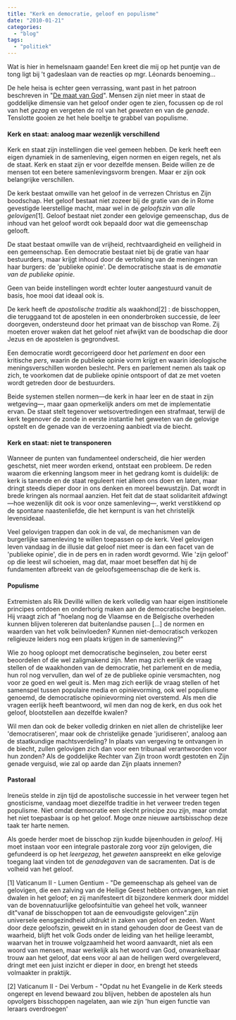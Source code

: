 ```yaml
---
title: "Kerk en democratie, geloof en populisme"
date: "2010-01-21"
categories: 
  - "blog"
tags: 
  - "politiek"
---
```


Wat is hier in hemelsnaam gaande! Een kreet die mij op het puntje van de tong ligt bij 't gadeslaan van de reacties op mgr. Léonards benoeming...

De hele heisa is echter geen verrassing, want past in het patroon beschreven in "[De maat van God](http://www.leerhuislelie.be/Actualiteit2.html "De maat van God")". Mensen zijn niet meer in staat de goddelijke dimensie van het geloof onder ogen te zien, focussen op de rol van het _gezag_ en vergeten de rol van het _geweten_ en van de _genade_. Tenslotte gooien ze het hele boeltje te grabbel van populisme.

#### Kerk en staat: analoog maar wezenlijk verschillend

Kerk en staat zijn instellingen die veel gemeen hebben. De kerk heeft een eigen dynamiek in de samenleving, eigen normen en eigen regels, net als de staat. Kerk en staat zijn er voor dezelfde mensen. Beide willen ze de mensen tot een betere samenlevingsvorm brengen. Maar er zijn ook belangrijke verschillen.

De kerk bestaat omwille van het geloof in de verrezen Christus en Zijn boodschap. Het geloof bestaat niet zozeer bij de gratie van de in Rome gevestigde leerstellige macht, maar wel in de _geloofszin van alle gelovigen_\[1\]. Geloof bestaat niet zonder een gelovige gemeenschap, dus de inhoud van het geloof wordt ook bepaald door wat die gemeenschap gelooft.

De staat bestaat omwille van de vrijheid, rechtvaardigheid en veiligheid in een gemeenschap. Een democratie bestaat niet bij de gratie van haar bestuurders, maar krijgt inhoud door de vertolking van de meningen van haar burgers: de 'publieke opinie'. De democratische staat is de _emanatie van de publieke opinie_.

Geen van beide instellingen wordt echter louter aangestuurd vanuit de basis, hoe mooi dat ideaal ook is.

De kerk heeft de _apostolische traditie_ als waakhond\[2\] : de bisschoppen, die teruggaand tot de apostelen in een ononderbroken successie, de leer doorgeven, ondersteund door het primaat van de bisschop van Rome. Zij moeten erover waken dat het geloof niet afwijkt van de boodschap die door Jezus en de apostelen is gegrondvest.

Een democratie wordt gecorrigeerd door het _parlement_ en door een kritische _pers_, waarin de publieke opinie vorm krijgt en waarin ideologische meningsverschillen worden beslecht. Pers en parlement nemen als taak op zich, te voorkomen dat de publieke opinie ontspoort of dat ze met voeten wordt getreden door de bestuurders.

Beide systemen stellen normen—de kerk in haar leer en de staat in zijn wetgeving—, maar gaan opmerkelijk anders om met de implementatie ervan. De staat stelt tegenover wetsovertredingen een strafmaat, terwijl de kerk tegenover de zonde in eerste instantie het geweten van de gelovige opstelt en de genade van de verzoening aanbiedt via de biecht.

#### Kerk en staat: niet te transponeren

Wanneer de punten van fundamenteel onderscheid, die hier werden geschetst, niet meer worden erkend, ontstaat een probleem. De reden waarom die erkenning langsom meer in het gedrang komt is duidelijk: de kerk is tanende en de staat reguleert niet alleen ons doen en laten, maar dringt steeds dieper door in ons denken en moreel bewustzijn. Dat wordt in brede kringen als normaal aanzien. Het feit dat de staat solidariteit afdwingt—hoe wezenlijk dit ook is voor onze samenleving—, werkt verstikkend op de spontane naastenliefde, die het kernpunt is van het christelijk levensideaal.

Veel gelovigen trappen dan ook in de val, de mechanismen van de burgerlijke samenleving te willen toepassen op de kerk. Veel gelovigen leven vandaag in de illusie dat geloof niet meer is dan een facet van de 'publieke opinie', die in de pers en in raden wordt gevormd. Wie 'zijn geloof' op die leest wil schoeien, mag dat, maar moet beseffen dat hij de fundamenten afbreekt van de geloofsgemeenschap die de kerk is.

#### Populisme

Extremisten als Rik Devillé willen de kerk volledig van haar eigen institionele principes ontdoen en onderhorig maken aan de democratische beginselen. Hij vraagt zich af "hoelang nog de Vlaamse en de Belgische overheden kunnen blijven tolereren dat buitenlandse pausen \[...\] de normen en waarden van het volk beïnvloeden? Kunnen niet-democratisch verkozen religieuze leiders nog een plaats krijgen in de samenleving?"

Wie zo hoog oploopt met democratische beginselen, zou beter eerst beoordelen of die wel zaligmakend zijn. Men mag zich eerlijk de vraag stellen of de waakhonden van de democratie, het parlement en de media, hun rol nog vervullen, dan wel of ze de publieke opinie versmachten, nog voor ze goed en wel geuit is. Men mag zich eerlijk de vraag stellen of het samenspel tussen populaire media en opinievorming, ook wel populisme genoemd, de democratische opinievorming niet overstemd. Als men die vragen eerlijk heeft beantwoord, wil men dan nog de kerk, en dus ook het geloof, blootstellen aan dezelfde kwalen?

Wil men dan ook de beker volledig drinken en niet allen de christelijke leer 'democratiseren', maar ook de christelijke genade 'juridiseren', analoog aan de staatkundige machtsverdeling? In plaats van vergeving te ontvangen in de biecht, zullen gelovigen zich dan voor een tribunaal verantwoorden voor hun zonden? Als de goddelijke Rechter van Zijn troon wordt gestoten en Zijn genade verguisd, wie zal op aarde dan Zijn plaats innemen?

#### Pastoraal

Ireneüs stelde in zijn tijd de apostolische successie in het verweer tegen het gnosticisme, vandaag moet diezelfde traditie in het verweer treden tegen populisme. Niet omdat democratie een slecht principe zou zijn, maar omdat het niet toepasbaar is op het geloof. Moge onze nieuwe aartsbisschop deze taak ter harte nemen.

Als goede herder moet de bisschop zijn kudde bijeenhouden _in geloof_. Hij moet instaan voor een integrale pastorale zorg voor zijn gelovigen, die gefundeerd is op het _leergezag_, het _geweten_ aanspreekt en elke gelovige toegang laat vinden tot de _genadegaven_ van de sacramenten. Dat is de volheid van het geloof.

\[1\] Vaticanum II - Lumen Gentium - "De gemeenschap als geheel van de gelovigen, die een zalving van de Heilige Geest hebben ontvangen, kan niet dwalen in het geloof; en zij manifesteert dit bijzondere kenmerk door middel van de bovennatuurlijke geloofsintuïtie van geheel het volk, wanneer dit"vanaf de bisschoppen tot aan de eenvoudigste gelovigen".zijn universele eensgezindheid uitdrukt in zaken van geloof en zeden. Want door deze geloofszin, gewekt en in stand gehouden door de Geest van de waarheid, blijft het volk Gods onder de leiding van het heilige leerambt, waarvan het in trouwe volgzaamheid het woord aanvaardt, niet als een woord van mensen, maar werkelijk als het woord van God, onwankelbaar trouw aan het geloof, dat eens voor al aan de heiligen werd overgeleverd, dringt met een juist inzicht er dieper in door, en brengt het steeds volmaakter in praktijk.

\[2\] Vaticanum II - Dei Verbum - "Opdat nu het Evangelie in de Kerk steeds ongerept en levend bewaard zou blijven, hebben de apostelen als hun opvolgers bisschoppen nagelaten, aan wie zijn 'hun eigen functie van leraars overdroegen'
